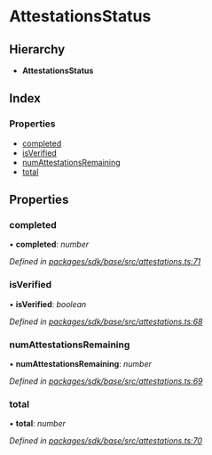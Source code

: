 # AttestationsStatus

## Hierarchy

* **AttestationsStatus**

## Index

### Properties

* [completed]()
* [isVerified]()
* [numAttestationsRemaining]()
* [total]()

## Properties

### completed

• **completed**: _number_

_Defined in_ [_packages/sdk/base/src/attestations.ts:71_](https://github.com/celo-org/celo-monorepo/blob/master/packages/sdk/base/src/attestations.ts#L71)

### isVerified

• **isVerified**: _boolean_

_Defined in_ [_packages/sdk/base/src/attestations.ts:68_](https://github.com/celo-org/celo-monorepo/blob/master/packages/sdk/base/src/attestations.ts#L68)

### numAttestationsRemaining

• **numAttestationsRemaining**: _number_

_Defined in_ [_packages/sdk/base/src/attestations.ts:69_](https://github.com/celo-org/celo-monorepo/blob/master/packages/sdk/base/src/attestations.ts#L69)

### total

• **total**: _number_

_Defined in_ [_packages/sdk/base/src/attestations.ts:70_](https://github.com/celo-org/celo-monorepo/blob/master/packages/sdk/base/src/attestations.ts#L70)

